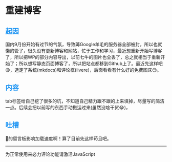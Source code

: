 # 重建博客

## <font style="color: #2196F3;">起因</font>
国内9月份开始有过节的气氛，导致薅Google羊毛的服务器全部被封，所以也就懒的管了，很久没有更新博客和网站，忙于工作和学习，最近想重新开始写博客了，所以把WP的部分内容导出，以前七牛的图片也全丢了，总之就相当于重新开始了；所以想写静态页面博客了，所以把站点都移到Github上了。最近先这样吧😩，选定了系统(mkdocs)和评论框(livere)，后面看看有什么好的免费图床😏。

## <font style="color: #2196F3;">内容</font>
tab标签给自己挖了很多的坑，不知道自己精力跟不跟的上来填掉，尽量写的简洁一点。后续会把以前写的东西手动搬运过来(虽然没啥干货😂)，

## <font style="color: #2196F3;">吐槽</font>
🐎的留言板影响加载速度啊！算了目前先这样苟且吧。



<hr>

<!-- 来必力City版安装代码 -->
<div id="lv-container" data-id="city" data-uid="MTAyMC80NzA4OC8yMzU4OA==">
	<script type="text/javascript">
   (function(d, s) {
       var j, e = d.getElementsByTagName(s)[0];

       if (typeof LivereTower === 'function') { return; }

       j = d.createElement(s);
       j.src = 'https://cdn-city.livere.com/js/embed.dist.js';
       j.async = true;

       e.parentNode.insertBefore(j, e);
   })(document, 'script');
	</script>
<noscript> 为正常使用来必力评论功能请激活JavaScript</noscript>
</div>
<!-- City版安装代码已完成 -->